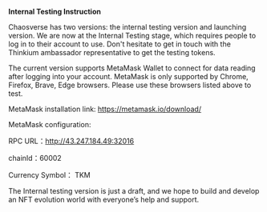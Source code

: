 **Internal Testing Instruction**

 

Chaosverse has two versions: the internal testing version and launching version. We are now at the Internal Testing stage, which requires people to log in to their account to use. Don't hesitate to get in touch with the Thinkium ambassador representative to get the testing tokens. 

 

The current version supports MetaMask Wallet to connect for data reading after logging into your account. MetaMask is only supported by Chrome, Firefox, Brave, Edge browsers. Please use these browsers listed above to test. 

 

MetaMask installation link: https://metamask.io/download/

 

MetaMask configuration: 

RPC URL：http://43.247.184.49:32016

chainId：60002

Currency Symbol： TKM

The Internal testing version is just a draft, and we hope to build and develop an NFT evolution world with everyone’s help and support.

 